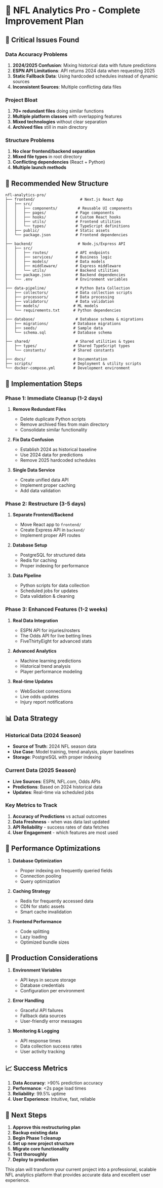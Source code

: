 # 🏈 NFL Analytics Pro - Complete Improvement Plan

## 🚨 **Critical Issues Found**

### Data Accuracy Problems
1. **2024/2025 Confusion**: Mixing historical data with future predictions
2. **ESPN API Limitations**: API returns 2024 data when requesting 2025
3. **Static Fallback Data**: Using hardcoded schedules instead of dynamic sources
4. **Inconsistent Sources**: Multiple conflicting data files

### Project Bloat
1. **70+ redundant files** doing similar functions
2. **Multiple platform classes** with overlapping features
3. **Mixed technologies** without clear separation
4. **Archived files** still in main directory

### Structure Problems
1. **No clear frontend/backend separation**
2. **Mixed file types** in root directory
3. **Conflicting dependencies** (React + Python)
4. **Multiple launch methods**

## 🎯 **Recommended New Structure**

```
nfl-analytics-pro/
├── frontend/                    # Next.js React App
│   ├── src/
│   │   ├── components/         # Reusable UI components
│   │   ├── pages/             # Page components
│   │   ├── hooks/             # Custom React hooks
│   │   ├── utils/             # Frontend utilities
│   │   └── types/             # TypeScript definitions
│   ├── public/                # Static assets
│   └── package.json           # Frontend dependencies
│
├── backend/                    # Node.js/Express API
│   ├── src/
│   │   ├── routes/            # API endpoints
│   │   ├── services/          # Business logic
│   │   ├── models/            # Data models
│   │   ├── middleware/        # Express middleware
│   │   └── utils/             # Backend utilities
│   ├── package.json           # Backend dependencies
│   └── .env                   # Environment variables
│
├── data-pipeline/             # Python Data Collection
│   ├── collectors/            # Data collection scripts
│   ├── processors/            # Data processing
│   ├── validators/            # Data validation
│   ├── models/               # ML models
│   └── requirements.txt      # Python dependencies
│
├── database/                  # Database schema & migrations
│   ├── migrations/           # Database migrations
│   ├── seeds/                # Sample data
│   └── schema.sql            # Database schema
│
├── shared/                    # Shared utilities & types
│   ├── types/                # Shared TypeScript types
│   └── constants/            # Shared constants
│
├── docs/                     # Documentation
├── scripts/                  # Deployment & utility scripts
└── docker-compose.yml        # Development environment
```

## 🔧 **Implementation Steps**

### Phase 1: Immediate Cleanup (1-2 days)

1. **Remove Redundant Files**
   - Delete duplicate Python scripts
   - Remove archived files from main directory
   - Consolidate similar functionality

2. **Fix Data Confusion**
   - Establish 2024 as historical baseline
   - Use 2024 data for predictions
   - Remove 2025 hardcoded schedules

3. **Single Data Service**
   - Create unified data API
   - Implement proper caching
   - Add data validation

### Phase 2: Restructure (3-5 days)

1. **Separate Frontend/Backend**
   - Move React app to `frontend/`
   - Create Express API in `backend/`
   - Implement proper API routes

2. **Database Setup**
   - PostgreSQL for structured data
   - Redis for caching
   - Proper indexing for performance

3. **Data Pipeline**
   - Python scripts for data collection
   - Scheduled jobs for updates
   - Data validation & cleaning

### Phase 3: Enhanced Features (1-2 weeks)

1. **Real Data Integration**
   - ESPN API for injuries/rosters
   - The Odds API for live betting lines
   - FiveThirtyEight for advanced stats

2. **Advanced Analytics**
   - Machine learning predictions
   - Historical trend analysis
   - Player performance modeling

3. **Real-time Updates**
   - WebSocket connections
   - Live odds updates
   - Injury report notifications

## 📊 **Data Strategy**

### Historical Data (2024 Season)
- **Source of Truth**: 2024 NFL season data
- **Use Case**: Model training, trend analysis, player baselines
- **Storage**: PostgreSQL with proper indexing

### Current Data (2025 Season)
- **Live Sources**: ESPN, NFL.com, Odds APIs
- **Predictions**: Based on 2024 historical data
- **Updates**: Real-time via scheduled jobs

### Key Metrics to Track
1. **Accuracy of Predictions** vs actual outcomes
2. **Data Freshness** - when was data last updated
3. **API Reliability** - success rates of data fetches
4. **User Engagement** - which features are most used

## 🚀 **Performance Optimizations**

1. **Database Optimization**
   - Proper indexing on frequently queried fields
   - Connection pooling
   - Query optimization

2. **Caching Strategy**
   - Redis for frequently accessed data
   - CDN for static assets
   - Smart cache invalidation

3. **Frontend Performance**
   - Code splitting
   - Lazy loading
   - Optimized bundle sizes

## 🔐 **Production Considerations**

1. **Environment Variables**
   - API keys in secure storage
   - Database credentials
   - Configuration per environment

2. **Error Handling**
   - Graceful API failures
   - Fallback data sources
   - User-friendly error messages

3. **Monitoring & Logging**
   - API response times
   - Data collection success rates
   - User activity tracking

## 📈 **Success Metrics**

1. **Data Accuracy**: >90% prediction accuracy
2. **Performance**: <2s page load times
3. **Reliability**: 99.5% uptime
4. **User Experience**: Intuitive, fast, reliable

## 🎯 **Next Steps**

1. **Approve this restructuring plan**
2. **Backup existing data**
3. **Begin Phase 1 cleanup**
4. **Set up new project structure**
5. **Migrate core functionality**
6. **Test thoroughly**
7. **Deploy to production**

This plan will transform your current project into a professional, scalable NFL analytics platform that provides accurate data and excellent user experience. 